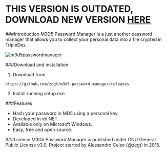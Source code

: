 THIS VERSION IS OUTDATED, DOWNLOAD NEW VERSION [**HERE**](https://github.com/cttynul/AES256-password-manager) 
======
###Introduction
M3D5 Password Manager is a just another password manager that allows you to collect your personal data into a file crypted in TripleDes.

![m3d5passwordmanager](http://i.imgur.com/ECeFIsq.png)

###Download and installation
1) Download from 
```
https://github.com/zegt/m3d5-password-manager/releases
```
2) Install running setup.exe

###Features
- Hash your password in MD5 using a personal key.
- Developed in vb.NET.
- Available only on Microsoft Windows.
- Easy, free and open source.

###License
M3D5 Password Manager is published under GNU General Public License v3.0.
Project started by Alessandro Celso (@zegt) in 2015.
